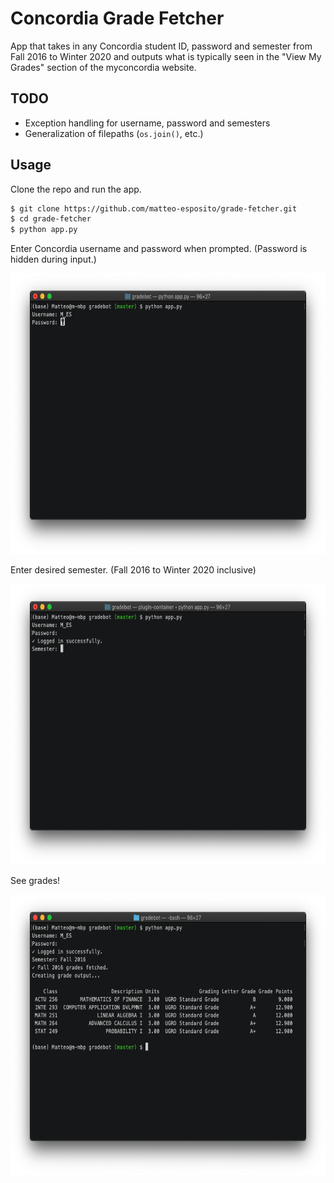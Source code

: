 # Concordia Grade Fetcher

App that takes in any Concordia student ID, password and semester from Fall 2016 to Winter 2020 and outputs what is typically seen in the "View My Grades" section of the myconcordia website.

## TODO
* Exception handling for username, password and semesters
* Generalization of filepaths (`os.join()`, etc.)

## Usage

Clone the repo and run the app.
```bash
$ git clone https://github.com/matteo-esposito/grade-fetcher.git
$ cd grade-fetcher
$ python app.py
```

Enter Concordia username and password when prompted. (Password is hidden during input.)

<p align="center">
  <img src="/assets/1.png" height="449" width="668">
</p>

Enter desired semester. (Fall 2016 to Winter 2020 inclusive)

<p align="center">
  <img src="/assets/2.png" height="449" width="668">
</p>

See grades!

<p align="center">
  <img src="/assets/3.png" height="449" width="668">
</p>

